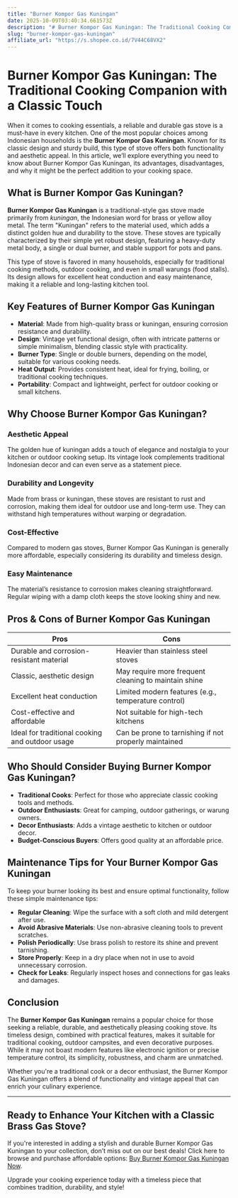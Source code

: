 ```yaml
---
title: "Burner Kompor Gas Kuningan"
date: 2025-10-09T03:40:34.661573Z
description: "# Burner Kompor Gas Kuningan: The Traditional Cooking Companion with a Classic Touch..."
slug: "burner-kompor-gas-kuningan"
affiliate_url: "https://s.shopee.co.id/7V44C68VX2"
---
```

# Burner Kompor Gas Kuningan: The Traditional Cooking Companion with a Classic Touch

When it comes to cooking essentials, a reliable and durable gas stove is a must-have in every kitchen. One of the most popular choices among Indonesian households is the **Burner Kompor Gas Kuningan**. Known for its classic design and sturdy build, this type of stove offers both functionality and aesthetic appeal. In this article, we’ll explore everything you need to know about Burner Kompor Gas Kuningan, its advantages, disadvantages, and why it might be the perfect addition to your cooking space.

## What is Burner Kompor Gas Kuningan?

**Burner Kompor Gas Kuningan** is a traditional-style gas stove made primarily from *kuningan*, the Indonesian word for brass or yellow alloy metal. The term "Kuningan" refers to the material used, which adds a distinct golden hue and durability to the stove. These stoves are typically characterized by their simple yet robust design, featuring a heavy-duty metal body, a single or dual burner, and stable support for pots and pans.

This type of stove is favored in many households, especially for traditional cooking methods, outdoor cooking, and even in small warungs (food stalls). Its design allows for excellent heat conduction and easy maintenance, making it a reliable and long-lasting kitchen tool.

## Key Features of Burner Kompor Gas Kuningan

- **Material**: Made from high-quality brass or kuningan, ensuring corrosion resistance and durability.
- **Design**: Vintage yet functional design, often with intricate patterns or simple minimalism, blending classic style with practicality.
- **Burner Type**: Single or double burners, depending on the model, suitable for various cooking needs.
- **Heat Output**: Provides consistent heat, ideal for frying, boiling, or traditional cooking techniques.
- **Portability**: Compact and lightweight, perfect for outdoor cooking or small kitchens.

## Why Choose Burner Kompor Gas Kuningan?

### Aesthetic Appeal

The golden hue of kuningan adds a touch of elegance and nostalgia to your kitchen or outdoor cooking setup. Its vintage look complements traditional Indonesian decor and can even serve as a statement piece.

### Durability and Longevity

Made from brass or kuningan, these stoves are resistant to rust and corrosion, making them ideal for outdoor use and long-term use. They can withstand high temperatures without warping or degradation.

### Cost-Effective

Compared to modern gas stoves, Burner Kompor Gas Kuningan is generally more affordable, especially considering its durability and timeless design.

### Easy Maintenance

The material’s resistance to corrosion makes cleaning straightforward. Regular wiping with a damp cloth keeps the stove looking shiny and new.

## Pros & Cons of Burner Kompor Gas Kuningan

| Pros                                      | Cons                                                     |
|-------------------------------------------|----------------------------------------------------------|
| Durable and corrosion-resistant material | Heavier than stainless steel stoves                     |
| Classic, aesthetic design                | May require more frequent cleaning to maintain shine  |
| Excellent heat conduction                | Limited modern features (e.g., temperature control)   |
| Cost-effective and affordable            | Not suitable for high-tech kitchens                     |
| Ideal for traditional cooking and outdoor usage | Can be prone to tarnishing if not properly maintained |

## Who Should Consider Buying Burner Kompor Gas Kuningan?

- **Traditional Cooks**: Perfect for those who appreciate classic cooking tools and methods.
- **Outdoor Enthusiasts**: Great for camping, outdoor gatherings, or warung owners.
- **Decor Enthusiasts**: Adds a vintage aesthetic to kitchen or outdoor decor.
- **Budget-Conscious Buyers**: Offers good quality at an affordable price.

## Maintenance Tips for Your Burner Kompor Gas Kuningan

To keep your burner looking its best and ensure optimal functionality, follow these simple maintenance tips:

- **Regular Cleaning**: Wipe the surface with a soft cloth and mild detergent after use.
- **Avoid Abrasive Materials**: Use non-abrasive cleaning tools to prevent scratches.
- **Polish Periodically**: Use brass polish to restore its shine and prevent tarnishing.
- **Store Properly**: Keep in a dry place when not in use to avoid unnecessary corrosion.
- **Check for Leaks**: Regularly inspect hoses and connections for gas leaks and damages.

## Conclusion

The **Burner Kompor Gas Kuningan** remains a popular choice for those seeking a reliable, durable, and aesthetically pleasing cooking stove. Its timeless design, combined with practical features, makes it suitable for traditional cooking, outdoor campsites, and even decorative purposes. While it may not boast modern features like electronic ignition or precise temperature control, its simplicity, robustness, and charm are unmatched.

Whether you're a traditional cook or a decor enthusiast, the Burner Kompor Gas Kuningan offers a blend of functionality and vintage appeal that can enrich your culinary experience.

---

## Ready to Enhance Your Kitchen with a Classic Brass Gas Stove?

If you're interested in adding a stylish and durable Burner Kompor Gas Kuningan to your collection, don’t miss out on our best deals! Click here to browse and purchase affordable options: [Buy Burner Kompor Gas Kuningan Now](https://s.shopee.co.id/7V44C68VX2).

Upgrade your cooking experience today with a timeless piece that combines tradition, durability, and style!